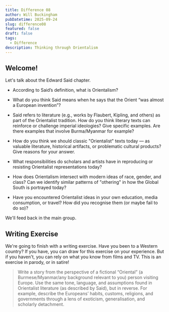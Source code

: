 ```yaml
---
title: Difference 08
author: Will Buckingham
pubDatetime: 2025-09-24
slug: difference08
featured: false
draft: false
tags:
  - Difference
description: Thinking through Orientalism
---
```

## Welcome!

Let's talk about the Edward Said chapter.

*   According to Said’s definition, what is Orientalism?
    
*   What do you think Said means when he says that the Orient “was almost a European invention”?
    
*   Said refers to literature (e.g., works by Flaubert, Kipling, and others) as part of the Orientalist tradition. How do you think literary texts can reinforce or challenge imperial ideologies? Give specific examples. Are there examples that involve Burma/Myanmar for example?
    
*   How do you think we should classic "Orientalist" texts today — as valuable literature, historical artifacts, or problematic cultural products? Give reasons for your answer.
    
*   What responsibilities do scholars and artists have in reproducing or resisting Orientalist representations today?
    
*   How does Orientalism intersect with modern ideas of race, gender, and class? Can we identify similar patterns of "othering" in how the Global South is portrayed today?
    
*   Have you encountered Orientalist ideas in your own education, media consumption, or travel? How did you recognise them (or maybe fail to do so)?
    

We'll feed back in the main group.

## Writing Exercise

We're going to finish with a writing exercise. Have you been to a Western country? If you have, you can draw for this exercise on your experience. But if you haven't, you can rely on what you know from films and TV. This is an exercise in parody, or in satire!

> Write a story from the perspective of a fictional “Oriental” (a Burmese/Myanmar/any background relevant to you) person visiting Europe. Use the same tone, language, and assumptions found in Orientalist literature (as described by Said), but in reverse. For example, describe the Europeans’ habits, customs, religions, and governments through a lens of exoticism, generalisation, and scholarly detachment.